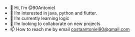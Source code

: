 - 👋 Hi, I’m @90Antoniel
- 👀 I’m interested in java, python and flutter.
- 🌱 I’m currently learning logic
- 💞️ I’m looking to collaborate on new projects
- 📫 How to reach me by email costaantoniel90@gmail.com

<!---
90Antoniel/90Antoniel is a ✨ special ✨ repository because its `README.md` (this file) appears on your GitHub profile.
You can click the Preview link to take a look at your changes.
--->
